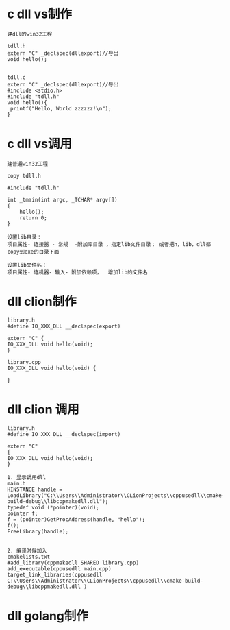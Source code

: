 # c dll vs制作 

	建dll的win32工程

	tdll.h
	extern "C" _declspec(dllexport)//导出
	void hello();
	
	
	tdll.c
	extern "C" _declspec(dllexport)//导出
	#include <stdio.h>
	#include "tdll.h"
	void hello(){
	 printf("Hello, World zzzzzz!\n");
	}


# c dll vs调用


	建普通win32工程

	copy tdll.h
	
	#include "tdll.h"
	
	int _tmain(int argc, _TCHAR* argv[])
	{
		hello();
		return 0;	
	}

	设置lib目录：
	项目属性- 连接器 - 常规  -附加库目录 ，指定lib文件目录； 或者把h，lib，dll都copy到exe的目录下面

	设置lib文件名：
	项目属性- 连机器- 输入- 附加依赖项，  增加lib的文件名 
	


# dll clion制作

	library.h	
	#define IO_XXX_DLL __declspec(export)
	
	extern "C" {
	IO_XXX_DLL void hello(void);
	}
	
	library.cpp
	IO_XXX_DLL void hello(void) {
	
	}


# dll clion 调用

	library.h
	#define IO_XXX_DLL __declspec(import)

	extern "C"
	{
	IO_XXX_DLL void hello(void);
	} 

	1. 显示调用dll
	main.h
	HINSTANCE handle = LoadLibrary("C:\\Users\\Administrator\\CLionProjects\\cppusedll\\cmake-build-debug\\libcppmakedll.dll");
    typedef void (*pointer)(void);
    pointer f;
    f = (pointer)GetProcAddress(handle, "hello");
    f();
    FreeLibrary(handle);


	2. 编译时候加入
	cmakelists.txt
	#add_library(cppmakedll SHARED library.cpp)
	add_executable(cppusedll main.cpp)
	target_link_libraries(cppusedll C:\\Users\\Administrator\\CLionProjects\\cppusedll\\cmake-build-debug\\libcppmakedll.dll )


# dll golang制作

